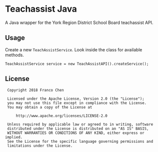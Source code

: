 # Teachassist Java
A Java wrapper for the York Region District School Board teachassist API.

## Usage
Create a new `TeachAssistService`. Look inside the class for available methods.
```
TeachAssistService service = new TeachAssistAPI().createService();
```

## License
```
 Copyright 2018 Franco Chen
 
 Licensed under the Apache License, Version 2.0 (the "License");
 you may not use this file except in compliance with the License.
 You may obtain a copy of the License at
 
     http://www.apache.org/licenses/LICENSE-2.0
 
 Unless required by applicable law or agreed to in writing, software
 distributed under the License is distributed on an "AS IS" BASIS,
 WITHOUT WARRANTIES OR CONDITIONS OF ANY KIND, either express or implied.
 See the License for the specific language governing permissions and
 limitations under the License.
```
